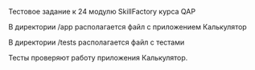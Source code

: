 Тестовое задание к 24 модулю SkillFactory курса QAP

В директории /app располагается файл с приложением Калькулятор

В директории /tests располагается файл с тестами

Тесты проверяют работу приложения Калькулятор.
